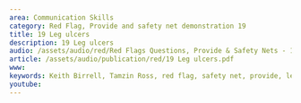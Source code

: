 ```yaml
---
area: Communication Skills
category: Red Flag, Provide and safety net demonstration 19
title: 19 Leg ulcers
description: 19 Leg ulcers
audio: /assets/audio/red/Red Flags Questions, Provide & Safety Nets - 19 Leg ulcers - MQ.mp3
article: /assets/audio/publication/red/19 Leg ulcers.pdf
www: 
keywords: Keith Birrell, Tamzin Ross, red flag, safety net, provide, leg, ulcers
youtube: 
--- 
```

